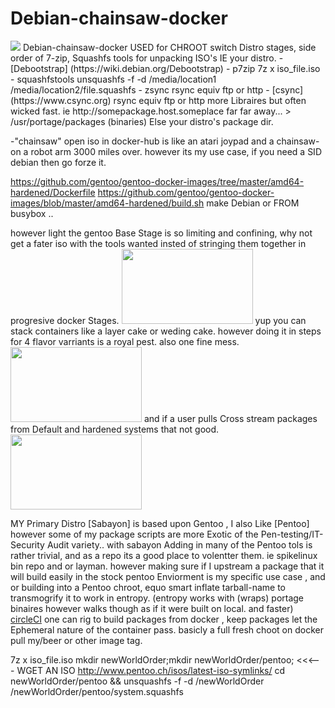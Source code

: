 # Debian-chainsaw-docker
<img src="http://www.clipartreview.com/_images_300/A_man_in_a_hockey_mask_chasing_a_turkey_with_a_chainsaw_110525-224942-343009.jpg">
Debian-chainsaw-docker  USED for CHROOT switch Distro stages, side order of 7-zip, Squashfs tools for unpacking ISO's IE your distro.
- [Debootstrap] (https://wiki.debian.org/Debootstrap)
- p7zip  7z x iso_file.iso
- squashfstools unsquashfs -f -d /media/location1 /media/location2/file.squashfs
- zsync  rsync equiv ftp or http 
- [csync] (https://www.csync.org) rsync equiv ftp or http more Libraires but often wicked fast. 
ie http://somepackage.host.someplace far far away...  > /usr/portage/packages (binaries) 
Else your distro's package dir. 

-"chainsaw" open iso in docker-hub is like an atari joypad and a chainsaw-on a robot arm 3000 miles over. 
however its my use case, if you need a SID debian then go forze it. 

https://github.com/gentoo/gentoo-docker-images/tree/master/amd64-hardened/Dockerfile
https://github.com/gentoo/gentoo-docker-images/blob/master/amd64-hardened/build.sh
make Debian or FROM busybox .. 

however light the gentoo Base Stage is so limiting and confining, why not get a fater iso with the tools wanted insted of stringing them together in progresive docker Stages. <img src="http://www.olgasflavorfactory.com/wp-content/uploads/2013/10/Slice-of-Chocolate-Strawberry-Layer-Cake.jpg" height="120" width="210"> yup you can stack containers like a layer cake or weding cake. however doing it in steps for 4 flavor varriants is a royal pest.  also one fine mess. <img src="http://www.nelcoproducts.com/blog/wp-content/uploads/2012/01/tangled-christmas-lights4.jpg" height="120" width="210">
and if a user pulls Cross stream packages from Default and hardened systems that not good. 
<img src="https://media0.giphy.com/media/Vse57fdw0kkLK/200_s.gif" height="120" width="210">

MY Primary Distro [Sabayon] is based upon Gentoo , I also Like [Pentoo]  
however some of my package scripts are more Exotic of the Pen-testing/IT-Security Audit  variety.. 
with sabayon Adding in many of the Pentoo tols is rather trivial, and as a repo its a good place to volentter them. 
ie spikelinux bin repo and or layman. 
however making sure if I upstream a package that it will build easily 
in the stock pentoo Enviorment is my specific use case ,
and or building into a Pentoo chroot, equo smart inflate tarball-name to transmogrify it to work in entropy. 
(entropy works with (wraps) portage binaires however walks though as if it were built on local. and faster) [circleCI](www.circleci.com) one can rig to build packages from docker , keep packages let the Ephemeral nature of the container pass. 
basicly a full fresh choot on docker pull my/beer or other image tag. 

7z x iso_file.iso
mkdir newWorldOrder;mkdir newWorldOrder/pentoo;  <<<--- WGET AN ISO
http://www.pentoo.ch/isos/latest-iso-symlinks/
cd newWorldOrder/pentoo && unsquashfs -f -d /newWorldOrder /newWorldOrder/pentoo/system.squashfs

